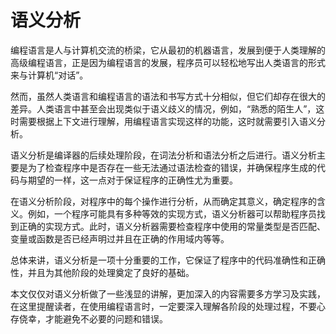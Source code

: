 # 语义分析
编程语言是人与计算机交流的桥梁，它从最初的机器语言，发展到便于人类理解的高级编程语言，正是因为编程语言的发展，程序员可以轻松地写出人类语言的形式来与计算机“对话”。

然而，虽然人类语言和编程语言的语法和书写方式十分相似，但它们却存在很大的差异。人类语言中甚至会出现类似于语义歧义的情况，例如，“熟悉的陌生人”，这时需要根据上下文进行理解，用编程语言实现这样的功能，这时就需要引入语义分析。

语义分析是编译器的后续处理阶段，在词法分析和语法分析之后进行。语义分析主要是为了检查程序中是否存在一些无法通过语法检查的错误，并确保程序生成的代码与期望的一样，这一点对于保证程序的正确性尤为重要。

在语义分析阶段，对程序中的每个操作进行分析，从而确定其意义，确定程序的含义。例如，一个程序可能具有多种等效的实现方式，语义分析器可以帮助程序员找到正确的实现方式。此时，语义分析器需要检查程序中使用的常量类型是否匹配、变量或函数是否已经声明过并且在正确的作用域内等等。

总体来讲，语义分析是一项十分重要的工作，它保证了程序中的代码准确性和正确性，并且为其他阶段的处理奠定了良好的基础。

本文仅仅对语义分析做了一些浅显的讲解，更加深入的内容需要多方学习及实践，在这里提醒读者，在使用编程语言时，一定要深入理解各阶段的处理过程，不要心存侥幸，才能避免不必要的问题和错误。